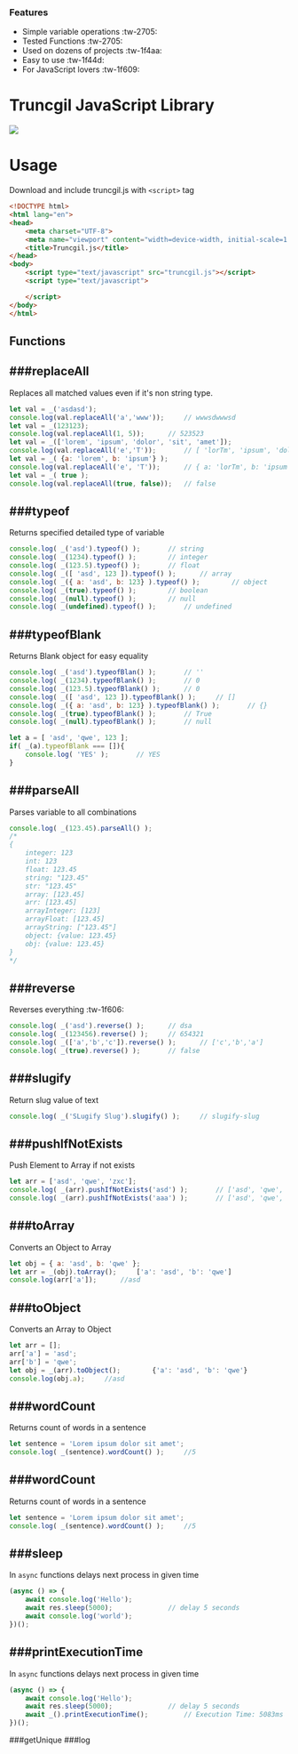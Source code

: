 ### Features

- Simple variable operations :tw-2705:
- Tested Functions :tw-2705:
- Used on dozens of projects :tw-1f4aa:
- Easy to use :tw-1f44d:
- For JavaScript lovers :tw-1f609:

# Truncgil JavaScript Library

![](https://www.truncgil.com.tr/tr.png)


Usage
=============
Download and include truncgil.js with `<script>` tag
```html
<!DOCTYPE html>
<html lang="en">
<head>
    <meta charset="UTF-8">
    <meta name="viewport" content="width=device-width, initial-scale=1.0">
    <title>Truncgil.js</title>
</head>
<body>
	<script type="text/javascript" src="truncgil.js"></script>
	<script type="text/javascript">

	</script>
</body>
</html>
```

Functions
-------------

###replaceAll
----
Replaces all matched values even if it's non string type.
```javascript
let val = _('asdasd');
console.log(val.replaceAll('a','www'));		// wwwsdwwwsd
let val = _(123123);
console.log(val.replaceAll(1, 5));		// 523523
let val = _(['lorem', 'ipsum', 'dolor', 'sit', 'amet']);
console.log(val.replaceAll('e','T'));		// [ 'lorTm', 'ipsum', 'dolor', 'sit', 'amTt' ]
let val = _( {a: 'lorem', b: 'ipsum'} );
console.log(val.replaceAll('e', 'T'));		// { a: 'lorTm', b: 'ipsum' }
let val = _( true );
console.log(val.replaceAll(true, false));	// false
```
###typeof
----
Returns specified detailed type of variable
```javascript
console.log( _('asd').typeof() );		// string
console.log( _(1234).typeof() );		// integer
console.log( _(123.5).typeof() );		// float
console.log( _([ 'asd', 123 ]).typeof() );		// array
console.log( _({ a: 'asd', b: 123} ).typeof() );		// object
console.log( _(true).typeof() );		// boolean
console.log( _(null).typeof() );		// null
console.log( _(undefined).typeof() );		// undefined
```

###typeofBlank
----
Returns Blank object for easy equality
```javascript
console.log( _('asd').typeofBlan() );		// ''
console.log( _(1234).typeofBlank() );		// 0
console.log( _(123.5).typeofBlank() );		// 0
console.log( _([ 'asd', 123 ]).typeofBlank() );		// []
console.log( _({ a: 'asd', b: 123} ).typeofBlank() );		// {}
console.log( _(true).typeofBlank() );		// True
console.log( _(null).typeofBlank() );		// null

let a = [ 'asd', 'qwe', 123 ];
if( _(a).typeofBlank === []){
	console.log( 'YES' );		// YES
}
```

###parseAll
----
Parses variable to all combinations
```javascript
console.log( _(123.45).parseAll() );
/*
{
	integer: 123
	int: 123
	float: 123.45
	string: "123.45"
	str: "123.45"
	array: [123.45]
	arr: [123.45]
	arrayInteger: [123]
	arrayFloat: [123.45]
	arrayString: ["123.45"]
	object: {value: 123.45}
	obj: {value: 123.45}
}
*/
```
###reverse
----
Reverses everything :tw-1f606:
```javascript
console.log( _('asd').reverse() );		// dsa
console.log( _(123456).reverse() );		// 654321
console.log( _(['a','b','c']).reverse() );		// ['c','b','a']
console.log( _(true).reverse() );		// false
```

###slugify
----
Return slug value of text
```javascript
console.log( _('SLugify Slug').slugify() );		// slugify-slug
```

###pushIfNotExists
----
Push Element to Array if not exists
```javascript
let arr = ['asd', 'qwe', 'zxc'];
console.log( _(arr).pushIfNotExists('asd') );		// ['asd', 'qwe', 'zxc']
console.log( _(arr).pushIfNotExists('aaa') );		// ['asd', 'qwe', 'zxc', 'aaa']
```

###toArray
----
Converts an Object to Array
```javascript
let obj = { a: 'asd', b: 'qwe' };
let arr = _(obj).toArray();		['a': 'asd', 'b': 'qwe']
console.log(arr['a']);		//asd
```

###toObject
----
Converts an Array to Object
```javascript
let arr = [];
arr['a'] = 'asd';
arr['b'] = 'qwe';
let obj = _(arr).toObject();		{'a': 'asd', 'b': 'qwe'}
console.log(obj.a);		//asd
```

###wordCount
----
Returns count of words in a sentence
```javascript
let sentence = 'Lorem ipsum dolor sit amet';
console.log( _(sentence).wordCount() );		//5
```

###wordCount
----
Returns count of words in a sentence
```javascript
let sentence = 'Lorem ipsum dolor sit amet';
console.log( _(sentence).wordCount() );		//5
```

###sleep
----
In `async` functions delays next process in given time
```javascript
(async () => {
    await console.log('Hello');
    await res.sleep(5000);				// delay 5 seconds
	await console.log('world');
})();
```

###printExecutionTime
----
In `async` functions delays next process in given time
```javascript
(async () => {
    await console.log('Hello');
    await res.sleep(5000);				// delay 5 seconds
	await _().printExecutionTime();			// Execution Time: 5083ms
})();
```

###getUnique
###log








